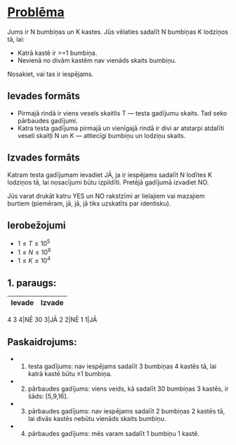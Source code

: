 # [Problēma](https://www.codechef.com/problems/BALLBOX)
Jums ir N bumbiņas un K kastes. Jūs vēlaties sadalīt N bumbiņas K lodziņos tā, lai:
- Katrā kastē ir >=1 bumbiņa.
- Nevienā no divām kastēm nav vienāds skaits bumbiņu.

Nosakiet, vai tas ir iespējams.

## Ievades formāts
- Pirmajā rindā ir viens vesels skaitlis T — testa gadījumu skaits. Tad seko pārbaudes gadījumi.
- Katra testa gadījuma pirmajā un vienīgajā rindā ir divi ar atstarpi atdalīti veseli skaitļi N un K — attiecīgi bumbiņu un lodziņu skaits.
## Izvades formāts
Katram testa gadījumam ievadiet JĀ, ja ir iespējams sadalīt N lodītes K lodziņos tā, lai nosacījumi būtu izpildīti. Pretējā gadījumā izvadiet NO.

Jūs varat drukāt katru YES un NO rakstzīmi ar lielajiem vai mazajiem burtiem (piemēram, jā, jā, jā tiks uzskatīts par identisku).

## Ierobežojumi
- $1≤T≤10^5$
- $1≤N≤10^9$
- $1≤K≤10^4$

## 1. paraugs:
Ievade|Izvade
-|-
4
3 4|NĒ
30 3|JĀ
2 2|NĒ
1 1|JĀ

## Paskaidrojums:
- 1. testa gadījums: nav iespējams sadalīt 3 bumbiņas 4 kastēs tā, lai katrā kastē būtu ≥1 bumbiņa.

- 2. pārbaudes gadījums: viens veids, kā sadalīt 30 bumbiņas 3 kastēs, ir šāds: [5,9,16].

- 3. pārbaudes gadījums: nav iespējams sadalīt 2 bumbiņas 2 kastēs tā, lai divās kastēs nebūtu vienāds skaits bumbiņu.

- 4. pārbaudes gadījums: mēs varam sadalīt 1 bumbiņu 1 kastē.